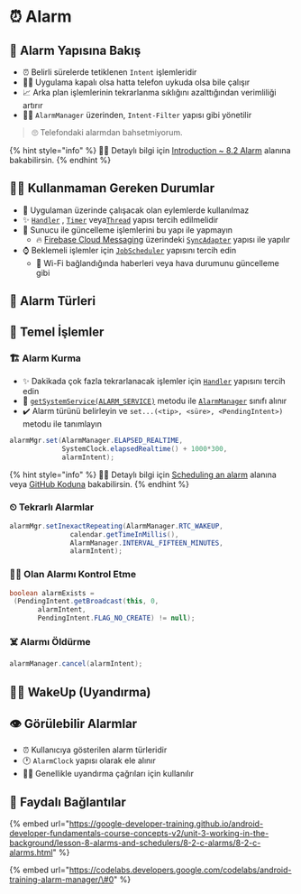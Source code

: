 # ⏰ Alarm

## 👀 Alarm Yapısına Bakış

* ⏰ Belirli sürelerde tetiklenen `Intent` işlemleridir
* 🙇‍♂️ Uygulama kapalı olsa hatta telefon uykuda olsa bile çalışır
* 📈 Arka plan işlemlerinin tekrarlanma sıklığını azalttığından verimliliği artırır
* 👨‍💼 `AlarmManager` üzerinden, `Intent-Filter` yapısı gibi yönetilir

> 🙄 Telefondaki alarmdan bahsetmiyorum.

{% hint style="info" %}
‍🧙‍♂ Detaylı bilgi için [Introduction ~ 8.2 Alarm](https://google-developer-training.github.io/android-developer-fundamentals-course-concepts-v2/unit-3-working-in-the-background/lesson-8-alarms-and-schedulers/8-2-c-alarms/8-2-c-alarms.html#chapterstart) alanına bakabilirsin.
{% endhint %}

## 👮‍♂️ Kullanmaman Gereken Durumlar

* 🚩 Uygulaman üzerinde çalışacak olan eylemlerde kullanılmaz
* ✨ [`Handler`](https://developer.android.com/reference/android/os/Handler.html) , [`Timer`](https://developer.android.com/reference/java/util/Timer.html) veya[`Thread`](https://developer.android.com/reference/java/lang/Thread.html) yapısı tercih edilmelidir
* 🔄 Sunucu ile güncelleme işlemlerini bu yapı ile yapmayın
  * 🔥 [Firebase Cloud Messaging](https://firebase.google.com/docs/cloud-messaging/) üzerindeki [`SyncAdapter`](https://developer.android.com/training/sync-adapters/creating-sync-adapter.html) yapısı ile yapılır
* ⌚ Beklemeli işlemler için [`JobScheduler`](https://developer.android.com/reference/android/app/job/JobScheduler.html) yapısını tercih edin
  * 📶 Wi-Fi bağlandığında haberleri veya hava durumunu güncelleme gibi

## 🔸 Alarm Türleri

## 🧱 Temel İşlemler

### 🏗️ Alarm Kurma

* ✨ Dakikada çok fazla tekrarlanacak işlemler için  [`Handler`](https://developer.android.com/reference/android/os/Handler.html) yapısını tercih edin
* 🐣 [`getSystemService(ALARM_SERVICE)`](https://developer.android.com/reference/android/content/Context.html#ALARM_SERVICE) metodu ile [`AlarmManager`](https://developer.android.com/reference/android/app/AlarmManager.html) sınıfı alınır
* ✔️ Alarm türünü belirleyin ve `set...(<tip>, <süre>, <PendingIntent>)` metodu ile tanımlayın

```java
alarmMgr.set(AlarmManager.ELAPSED_REALTIME, 
             SystemClock.elapsedRealtime() + 1000*300,
             alarmIntent);
```

{% hint style="info" %}
‍🧙‍♂ Detaylı bilgi için  [Scheduling an alarm](https://google-developer-training.github.io/android-developer-fundamentals-course-concepts-v2/unit-3-working-in-the-background/lesson-8-alarms-and-schedulers/8-2-c-alarms/8-2-c-alarms.html#scheduling) alanına veya [GitHub Koduna](https://github.com/google-developer-training/android-fundamentals-apps-v2/blob/master/StandUp/app/src/main/java/com/android/fundamentals/standup/MainActivity.java#L91) bakabilirsin.
{% endhint %}

### ⏲ Tekrarlı Alarmlar

```java
alarmMgr.setInexactRepeating(AlarmManager.RTC_WAKEUP,
               calendar.getTimeInMillis(),
               AlarmManager.INTERVAL_FIFTEEN_MINUTES,
               alarmIntent);
```

### 👨‍💼 Olan Alarmı Kontrol Etme

```java
boolean alarmExists = 
 (PendingIntent.getBroadcast(this, 0, 
       alarmIntent,
       PendingIntent.FLAG_NO_CREATE) != null);
```

### ☠️ Alarmı Öldürme

```java
alarmManager.cancel(alarmIntent);
```

## 🙇‍♂️ WakeUp \(Uyandırma\)

## 👁️ Görülebilir Alarmlar

* ⏰ Kullanıcıya gösterilen alarm türleridir
* 🕐 `AlarmClock` yapısı olarak ele alınır
* 🙇‍♂️ Genellikle uyandırma çağrıları için kullanılır

## 🔗 Faydalı Bağlantılar

{% embed url="https://google-developer-training.github.io/android-developer-fundamentals-course-concepts-v2/unit-3-working-in-the-background/lesson-8-alarms-and-schedulers/8-2-c-alarms/8-2-c-alarms.html" %}

{% embed url="https://codelabs.developers.google.com/codelabs/android-training-alarm-manager/\#0" %}

